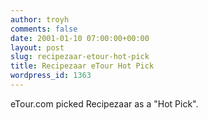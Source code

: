```yaml
---
author: troyh
comments: false
date: 2001-01-10 07:00:00+00:00
layout: post
slug: recipezaar-etour-hot-pick
title: Recipezaar eTour Hot Pick
wordpress_id: 1363
---
```


eTour.com picked Recipezaar as a "Hot Pick".
